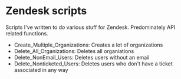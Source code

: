 # Zendesk scripts

Scripts I've written to do various stuff for Zendesk. Predominately API related functions.

- Create_Multiple_Organizations: Creates a lot of organizations
- Delete_All_Organizations: Deletes all organiations
- Delete_NonEmail_Users: Deletes users without an email
- Delete_Nonticketed_Users: Deletes users who don't have a ticket associated in any way